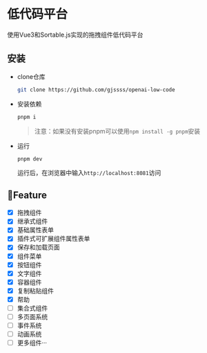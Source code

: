 # 低代码平台
使用Vue3和Sortable.js实现的拖拽组件低代码平台
## 安装
* clone仓库
  ```bash
  git clone https://github.com/gjssss/openai-low-code
  ```
* 安装依赖
  ```bash
  pnpm i
  ```
  > 注意：如果没有安装pnpm可以使用`npm install -g pnpm`安装
* 运行
  ```bash
  pnpm dev
  ```
  运行后，在浏览器中输入`http://localhost:8081`访问

## 🎇Feature

- [x] 拖拽组件
- [x] 继承式组件
- [x] 基础属性表单
- [x] 插件式可扩展组件属性表单
- [x] 保存和加载页面
- [x] 组件菜单
- [x] 按钮组件
- [x] 文字组件
- [x] 容器组件
- [x] 复制粘贴组件
- [x] 帮助
- [ ] 集合式组件
- [ ] 多页面系统
- [ ] 事件系统
- [ ] 动画系统
- [ ] 更多组件···